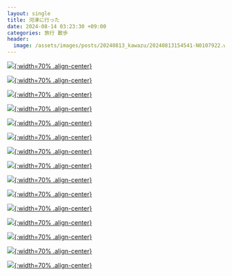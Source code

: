 ```yaml
---
layout: single
title: 河津に行った
date: 2024-08-14 03:23:30 +09:00
categories: 旅行 散歩
header:
  image: /assets/images/posts/20240813_kawazu/20240813154541-N0107922.webp
---
```



[![](/assets/images/posts/20240813_kawazu/20240813153451-N0107897.webp){:width=70% .align-center}](/assets/images/posts/20240813_kawazu/20240813153451-N0107897.webp)

[![](/assets/images/posts/20240813_kawazu/20240813153635-N0107899.webp){:width=70% .align-center}](/assets/images/posts/20240813_kawazu/20240813153635-N0107899.webp)

[![](/assets/images/posts/20240813_kawazu/20240813154042-N0107901.webp){:width=70% .align-center}](/assets/images/posts/20240813_kawazu/20240813154042-N0107901.webp)

[![](/assets/images/posts/20240813_kawazu/20240813154212-N0107905.webp){:width=70% .align-center}](/assets/images/posts/20240813_kawazu/20240813154212-N0107905.webp)

[![](/assets/images/posts/20240813_kawazu/20240813154256-N0107909.webp){:width=70% .align-center}](/assets/images/posts/20240813_kawazu/20240813154256-N0107909.webp)

[![](/assets/images/posts/20240813_kawazu/20240813154541-N0107922.webp){:width=70% .align-center}](/assets/images/posts/20240813_kawazu/20240813154541-N0107922.webp)

[![](/assets/images/posts/20240813_kawazu/20240813154552-N0107923.webp){:width=70% .align-center}](/assets/images/posts/20240813_kawazu/20240813154552-N0107923.webp)

[![](/assets/images/posts/20240813_kawazu/20240813155051-N0107933.webp){:width=70% .align-center}](/assets/images/posts/20240813_kawazu/20240813155051-N0107933.webp)

[![](/assets/images/posts/20240813_kawazu/20240813155123-N0107934.webp){:width=70% .align-center}](/assets/images/posts/20240813_kawazu/20240813155123-N0107934.webp)

[![](/assets/images/posts/20240813_kawazu/20240813155245-N0107935.webp){:width=70% .align-center}](/assets/images/posts/20240813_kawazu/20240813155245-N0107935.webp)

[![](/assets/images/posts/20240813_kawazu/20240813155247-N0107936.webp){:width=70% .align-center}](/assets/images/posts/20240813_kawazu/20240813155247-N0107936.webp)

[![](/assets/images/posts/20240813_kawazu/20240813155359-N0107943.webp){:width=70% .align-center}](/assets/images/posts/20240813_kawazu/20240813155359-N0107943.webp)

[![](/assets/images/posts/20240813_kawazu/20240813160800-N0107954.webp){:width=70% .align-center}](/assets/images/posts/20240813_kawazu/20240813160800-N0107954.webp)

[![](/assets/images/posts/20240813_kawazu/20240813160922-N0107956.webp){:width=70% .align-center}](/assets/images/posts/20240813_kawazu/20240813160922-N0107956.webp)

[![](/assets/images/posts/20240813_kawazu/20240813161640-N0107966.webp){:width=70% .align-center}](/assets/images/posts/20240813_kawazu/20240813161640-N0107966.webp)
